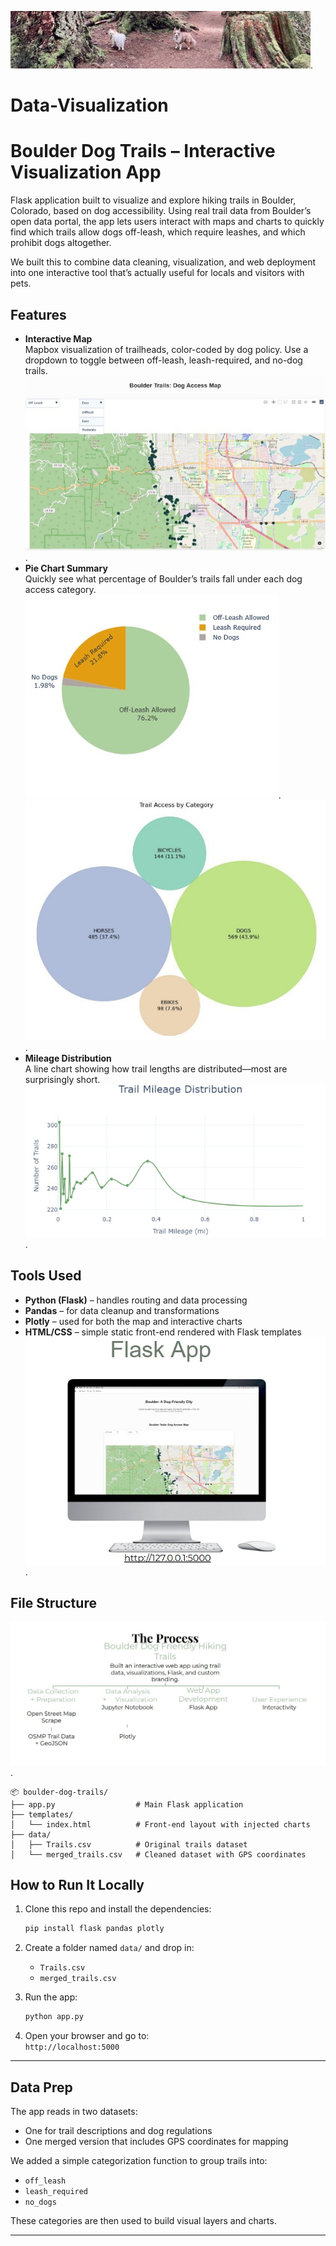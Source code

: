 ![HQ graphic](https://github.com/digibson3/Data-Visualization/blob/lcannon/Images/dog%20title.jpg).
# Data-Visualization
# Boulder Dog Trails – Interactive Visualization App

Flask application built to visualize and explore hiking trails in Boulder, Colorado, based on dog accessibility. Using real trail data from Boulder’s open data portal, the app lets users interact with maps and charts to quickly find which trails allow dogs off-leash, which require leashes, and which prohibit dogs altogether.

We built this to combine data cleaning, visualization, and web deployment into one interactive tool that’s actually useful for locals and visitors with pets.

## Features

- **Interactive Map**  
  Mapbox visualization of trailheads, color-coded by dog policy. Use a dropdown to toggle between off-leash, leash-required, and no-dog trails.
![HQ graphic](https://github.com/digibson3/Data-Visualization/blob/lcannon/Images/off%20leash%20trails.jpg).
- **Pie Chart Summary**  
  Quickly see what percentage of Boulder’s trails fall under each dog access category.
![HQ graphic](https://github.com/digibson3/Data-Visualization/blob/lcannon/Images/dog%20access%20types.jpg).
![HQ graphic](https://github.com/digibson3/Data-Visualization/blob/lcannon/Images/trail%20access%20by%20category.jpg).
- **Mileage Distribution**  
  A line chart showing how trail lengths are distributed—most are surprisingly short.
![HQ graphic](https://github.com/digibson3/Data-Visualization/blob/lcannon/Images/trail%20mileage%20distribution.jpg).

## Tools Used

- **Python (Flask)** – handles routing and data processing  
- **Pandas** – for data cleanup and transformations  
- **Plotly** – used for both the map and interactive charts  
- **HTML/CSS** – simple static front-end rendered with Flask templates  
![HQ graphic](https://github.com/digibson3/Data-Visualization/blob/lcannon/Images/flask%20ap.jpg).

## File Structure
![HQ graphic](https://github.com/digibson3/Data-Visualization/blob/lcannon/Images/the%20process.jpg).
```
📦 boulder-dog-trails/
├── app.py                  # Main Flask application
├── templates/
│   └── index.html          # Front-end layout with injected charts
├── data/
│   ├── Trails.csv          # Original trails dataset
│   └── merged_trails.csv   # Cleaned dataset with GPS coordinates
```


## How to Run It Locally

1. Clone this repo and install the dependencies:
   ```bash
   pip install flask pandas plotly
   ```

2. Create a folder named `data/` and drop in:
   - `Trails.csv`
   - `merged_trails.csv`

3. Run the app:
   ```bash
   python app.py
   ```

4. Open your browser and go to:  
   `http://localhost:5000`

---

## Data Prep

The app reads in two datasets:
- One for trail descriptions and dog regulations  
- One merged version that includes GPS coordinates for mapping  

We added a simple categorization function to group trails into:  
- `off_leash`  
- `leash_required`  
- `no_dogs`  

These categories are then used to build visual layers and charts.

---
